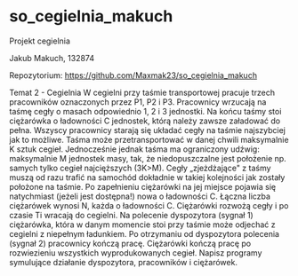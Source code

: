 # so_cegielnia_makuch
Projekt cegielnia

Jakub Makuch, 132874

Repozytorium:
https://github.com/Maxmak23/so_cegielnia_makuch


Temat 2 - Cegielnia
W cegielni przy taśmie transportowej pracuje trzech pracowników oznaczonych przez P1, P2 i P3.
Pracownicy wrzucają na taśmę cegły o masach odpowiednio 1, 2 i 3 jednostki. Na końcu taśmy stoi
ciężarówka o ładowności C jednostek, którą należy zawsze załadować do pełna. Wszyscy pracownicy
starają się układać cegły na taśmie najszybciej jak to możliwe. Taśma może przetransportować w
danej chwili maksymalnie K sztuk cegieł. Jednocześnie jednak taśma ma ograniczony udźwig:
maksymalnie M jednostek masy, tak, że niedopuszczalne jest położenie np. samych tylko cegieł
najcięższych (3K>M). Cegły „zjeżdżające" z taśmy muszą od razu trafić na samochód dokładnie w
takiej kolejności jak zostały położone na taśmie. Po zapełnieniu ciężarówki na jej miejsce pojawia się
natychmiast (jeżeli jest dostępna!) nowa o ładowności C. Łączna liczba ciężarówek wynosi N, każda
o ładowności C. Ciężarówki rozwożą cegły i po czasie Ti wracają do cegielni. Na polecenie
dyspozytora (sygnał 1) ciężarówka, która w danym momencie stoi przy taśmie może odjechać z
cegielni z niepełnym ładunkiem. Po otrzymaniu od dyspozytora polecenia (sygnał 2) pracownicy
kończą pracę. Ciężarówki kończą pracę po rozwiezieniu wszystkich wyprodukowanych cegieł.
Napisz programy symulujące działanie dyspozytora, pracowników i ciężarówek.

